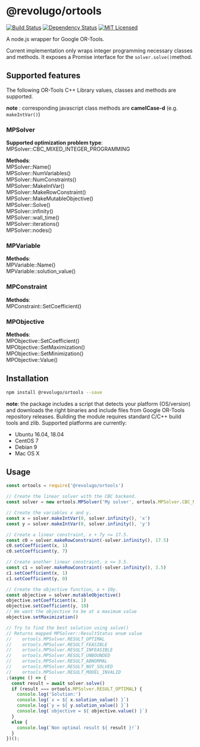 # @revolugo/ortools
[![Build Status](https://travis-ci.com/Revolugo/ortools.svg?branch=master)](https://travis-ci.com/Revolugo/ortools) [![Dependency Status](https://img.shields.io/david/Revolugo/ortools.svg)](https://david-dm.org/Revolugo/ortools) [![MIT Licensed](https://img.shields.io/badge/license-MIT-blue.svg)](LICENSE)

A node.js wrapper for Google OR-Tools.

Current implementation only wraps integer programming necessary classes and methods. It exposes a Promise interface for the `solver.solve()`method.

## Supported features

The following OR-Tools C++ Library values, classes and methods are supported.

**note** : corresponding javascript class methods are **camelCase-d** (e.g. `makeIntVar()`)

### MPSolver

**Supported optimization problem type**:   
MPSolver::CBC_MIXED_INTEGER_PROGRAMMING

**Methods**:  
MPSolver::Name()  
MPSolver::NumVariables()  
MPSolver::NumConstraints()  
MPSolver::MakeIntVar()  
MPSolver::MakeRowConstraint()  
MPSolver::MakeMutableObjective()  
MPSolver::Solve()  
MPSolver::infinity()  
MPSolver::wall_time()  
MPSolver::iterations()  
MPSolver::nodes()  

### MPVariable

**Methods**:  
MPVariable::Name()  
MPVariable::solution_value()  

### MPConstraint

**Methods**:  
MPConstraint::SetCoefficient()  

### MPObjective

**Methods**:  
MPObjective::SetCoefficient()  
MPObjective::SetMaximization()  
MPObjective::SetMinimization()  
MPObjective::Value()  

## Installation

```bash
npm install @revolugo/ortools --save
```

**note**: the package includes a script that detects your platform (OS/version) and downloads the right binaries and include files from Google OR-Tools repository releases. Building the module requires standard C/C++ build tools and zlib. Supported platforms are currently:

- Ubuntu 16.04, 18.04
- CentOS 7
- Debian 9
- Mac OS X

## Usage

```javascript
const ortools = require('@revolugo/ortools')

// Create the linear solver with the CBC backend.
const solver = new ortools.MPSolver('My solver', ortools.MPSolver.CBC_MIXED_INTEGER_PROGRAMMING)

// Create the variables x and y.
const x = solver.makeIntVar(0, solver.infinity(), 'x')
const y = solver.makeIntVar(0, solver.infinity(), 'y')

// Create a linear constraint, x + 7y <= 17.5.
const c0 = solver.makeRowConstraint(-solver.infinity(), 17.5)
c0.setCoefficient(x, 1)
c0.setCoefficient(y, 7)

// Create another linear constraint, x <= 3.5.
const c1 = solver.makeRowConstraint(-solver.infinity(), 3.5)
c1.setCoefficient(x, 1)
c1.setCoefficient(y, 0)

// Create the objective function, x + 10y.
const objective = solver.mutableObjective()
objective.setCoefficient(x, 1)
objective.setCoefficient(y, 10)
// We want the objective to be at a maximum value
objective.setMaximization()

// Try to find the best solution using solve()
// Returns mapped MPSolver::ResultStatus enum value
//    ortools.MPSolver.RESULT_OPTIMAL
//    ortools.MPSolver.RESULT_FEASIBLE
//    ortools.MPSolver.RESULT_INFEASIBLE
//    ortools.MPSolver.RESULT_UNBOUNDED
//    ortools.MPSolver.RESULT_ABNORMAL
//    ortools.MPSolver.RESULT_NOT_SOLVED
//    ortools.MPSolver.RESULT_MODEL_INVALID
;(async () => {
  const result = await solver.solve()
  if (result === ortools.MPSolver.RESULT_OPTIMAL) {
    console.log('Solution:')
    console.log(`x = ${ x.solution_value() }`)
    console.log(`y = ${ y.solution_value() }`)
    console.log(`objective = ${ objective.value() }`)
  }
  else {
    console.log(`Non optimal result ${ result }!`)
  }
})();


```









